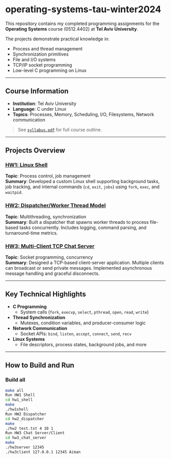 # operating-systems-tau-winter2024
This repository contains my completed programming assignments for the **Operating Systems** course (0512.4402) at **Tel Aviv University**.

The projects demonstrate practical knowledge in:
- Process and thread management
- Synchronization primitives
- File and I/O systems
- TCP/IP socket programming
- Low-level C programming on Linux

---

## Course Information
 
- **Institution**: Tel Aviv University  
- **Language**: C under Linux  
- **Topics**: Processes, Memory, Scheduling, I/O, Filesystems, Network communication

> See [`syllabus.pdf`](./syllabus.pdf) for full course outline.

---

## Projects Overview

### [HW1: Linux Shell](./hw1_shell/)
**Topic**: Process control, job management  
**Summary**: Developed a custom Linux shell supporting background tasks, job tracking, and internal commands (`cd`, `exit`, `jobs`) using `fork`, `exec`, and `waitpid`.

### [HW2: Dispatcher/Worker Thread Model](./hw2_dispatcher/)
**Topic**: Multithreading, synchronization  
**Summary**: Built a dispatcher that spawns worker threads to process file-based tasks concurrently. Includes logging, command parsing, and turnaround-time metrics.

### [HW3: Multi-Client TCP Chat Server](./hw3_chat_server/)
**Topic**: Socket programming, concurrency  
**Summary**: Designed a TCP-based client-server application. Multiple clients can broadcast or send private messages. Implemented asynchronous message handling and graceful disconnects.

---

## Key Technical Highlights

- **C Programming**
  - System calls (`fork`, `execvp`, `select`, `pthread`, `open`, `read`, `write`)
- **Thread Synchronization**
  - Mutexes, condition variables, and producer-consumer logic
- **Network Communication**
  - Socket APIs: `bind`, `listen`, `accept`, `connect`, `send`, `recv`
- **Linux Systems**
  - File descriptors, process states, background jobs, and more

---

## How to Build and Run

### Build all
```bash
make all
Run HW1 Shell
cd hw1_shell
make
./hw1shell
Run HW2 Dispatcher
cd hw2_dispatcher
make
./hw2 test.txt 4 10 1
Run HW3 Chat Server/Client
cd hw3_chat_server
make
./hw3server 12345
./hw3client 127.0.0.1 12345 Aiman
